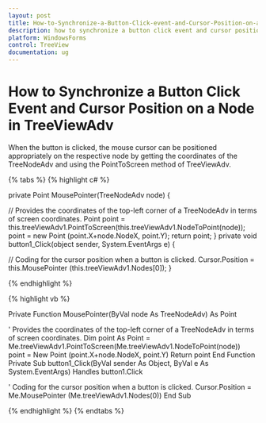 ```yaml
---
layout: post
title: How-to-Synchronize-a-Button-Click-event-and-Cursor-Position-on-a-Node-in-TreeViewAdv | WindowsForms | Syncfusion
description: how to synchronize a button click event and cursor position on a node in treeviewadv
platform: WindowsForms
control: TreeView 
documentation: ug
---
```


# How to Synchronize a Button Click Event and Cursor Position on a Node in TreeViewAdv

When the button is clicked, the mouse cursor can be positioned appropriately on the respective node by getting the coordinates of the TreeNodeAdv and using the PointToScreen method of TreeViewAdv.

{% tabs %}
{% highlight c# %}

private Point MousePointer(TreeNodeAdv node)
{

// Provides the coordinates of the top-left corner of a TreeNodeAdv in terms of screen coordinates.
    Point point = this.treeViewAdv1.PointToScreen(this.treeViewAdv1.NodeToPoint(node));
    point = new Point (point.X+node.NodeX, point.Y);
    return point;
}
private void button1_Click(object sender, System.EventArgs e)
{  

// Coding for the cursor position when a button is clicked.
    Cursor.Position = this.MousePointer (this.treeViewAdv1.Nodes[0]);
}

{% endhighlight %}

{% highlight vb %}

Private Function MousePointer(ByVal node As TreeNodeAdv) As Point

' Provides the coordinates of the top-left corner of a TreeNodeAdv in terms of screen coordinates.
Dim point As Point = Me.treeViewAdv1.PointToScreen(Me.treeViewAdv1.NodeToPoint(node))
point = New Point (point.X+node.NodeX, point.Y)
Return point
End Function
Private Sub button1_Click(ByVal sender As Object, ByVal e As System.EventArgs) Handles button1.Click

' Coding for the cursor position when a button is clicked.
Cursor.Position = Me.MousePointer (Me.treeViewAdv1.Nodes(0))
End Sub

{% endhighlight %}
{% endtabs %}
